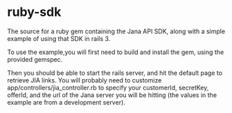 ruby-sdk
========
The source for a ruby gem containing the Jana API SDK, along with a simple example of using that SDK in rails 3.

To use the example,you will first need to build and install the gem, using the provided gemspec.

Then you should be able to start the rails server, and hit the default page to retrieve JIA links. You will probably need to customize app/controllers/jia_controller.rb to specify your customerId, secretKey, offerId, and the url of the Jana server you will be hitting (the values in the example are from a development server). 